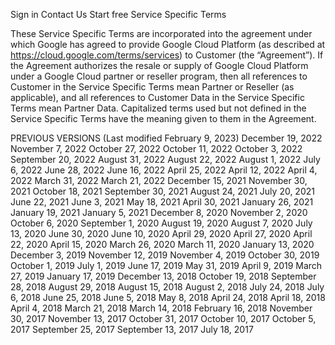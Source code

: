 Sign in
Contact Us
Start free
Service Specific Terms

These Service Specific Terms are incorporated into the agreement under which Google has agreed to provide Google Cloud Platform (as described at https://cloud.google.com/terms/services) to Customer (the “Agreement”). If the Agreement authorizes the resale or supply of Google Cloud Platform under a Google Cloud partner or reseller program, then all references to Customer in the Service Specific Terms mean Partner or Reseller (as applicable), and all references to Customer Data in the Service Specific Terms mean Partner Data. Capitalized terms used but not defined in the Service Specific Terms have the meaning given to them in the Agreement.

PREVIOUS VERSIONS (Last modified February 9, 2023)
December 19, 2022 November 7, 2022 October 27, 2022 October 11, 2022 October 3, 2022 September 20, 2022 August 31, 2022 August 22, 2022 August 1, 2022 July 6, 2022 June 28, 2022 June 16, 2022 April 25, 2022 April 12, 2022 April 4, 2022 March 31, 2022 March 21, 2022 December 15, 2021 November 30, 2021 October 18, 2021 September 30, 2021 August 24, 2021 July 20, 2021 June 22, 2021 June 3, 2021 May 18, 2021 April 30, 2021 January 26, 2021 January 19, 2021 January 5, 2021 December 8, 2020 November 2, 2020 October 6, 2020 September 1, 2020 August 19, 2020 August 7, 2020 July 13, 2020 June 30, 2020 June 10, 2020 April 29, 2020 April 27, 2020 April 22, 2020 April 15, 2020 March 26, 2020 March 11, 2020 January 13, 2020 December 3, 2019 November 12, 2019 November 4, 2019 October 30, 2019 October 1, 2019 July 1, 2019 June 17, 2019 May 31, 2019 April 9, 2019 March 27, 2019 January 17, 2019 December 13, 2018 October 19, 2018 September 28, 2018 August 29, 2018 August 15, 2018 August 2, 2018 July 24, 2018 July 6, 2018 June 25, 2018 June 5, 2018 May 8, 2018 April 24, 2018 April 18, 2018 April 4, 2018 March 21, 2018 March 14, 2018 February 16, 2018 November 30, 2017 November 13, 2017 October 31, 2017 October 10, 2017 October 5, 2017 September 25, 2017 September 13, 2017 July 18, 2017
